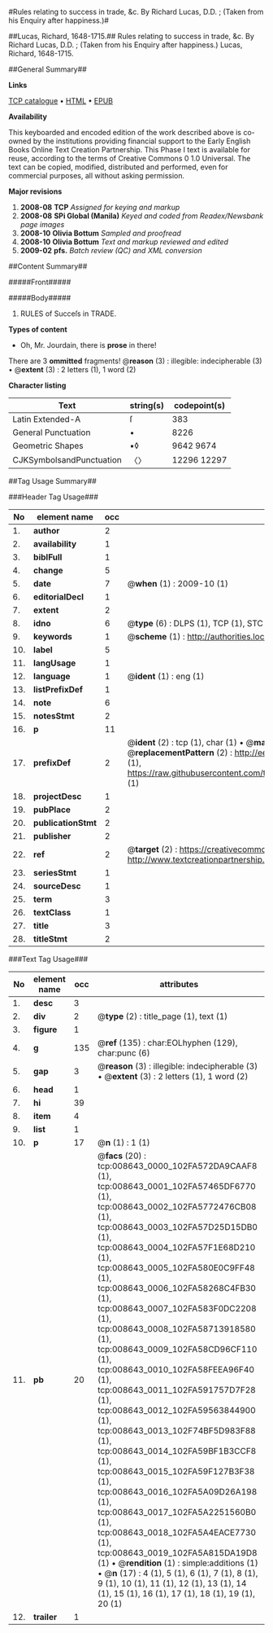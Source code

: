 #Rules relating to success in trade, &c. By Richard Lucas, D.D. ; (Taken from his Enquiry after happiness.)#

##Lucas, Richard, 1648-1715.##
Rules relating to success in trade, &c. By Richard Lucas, D.D. ; (Taken from his Enquiry after happiness.)
Lucas, Richard, 1648-1715.

##General Summary##

**Links**

[TCP catalogue](http://www.ota.ox.ac.uk/tcp/)  • 
[HTML](http://tei.it.ox.ac.uk/tcp/Texts-HTML/free/N06/N06817.html)  • 
[EPUB](http://tei.it.ox.ac.uk/tcp/Texts-EPUB/free/N06/N06817.epub)

**Availability**

This keyboarded and encoded edition of the
	       work described above is co-owned by the institutions
	       providing financial support to the Early English Books
	       Online Text Creation Partnership. This Phase I text is
	       available for reuse, according to the terms of Creative
	       Commons 0 1.0 Universal. The text can be copied,
	       modified, distributed and performed, even for
	       commercial purposes, all without asking permission.

**Major revisions**

1. __2008-08__ __TCP__ *Assigned for keying and markup*
1. __2008-08__ __SPi Global (Manila)__ *Keyed and coded from Readex/Newsbank page images*
1. __2008-10__ __Olivia Bottum__ *Sampled and proofread*
1. __2008-10__ __Olivia Bottum__ *Text and markup reviewed and edited*
1. __2009-02__ __pfs.__ *Batch review (QC) and XML conversion*

##Content Summary##

#####Front#####

#####Body#####

1. RULES of Succeſs in TRADE.

**Types of content**

  * Oh, Mr. Jourdain, there is **prose** in there!

There are 3 **ommitted** fragments! 
 @__reason__ (3) : illegible: indecipherable (3)  •  @__extent__ (3) : 2 letters (1), 1 word (2)

**Character listing**


|Text|string(s)|codepoint(s)|
|---|---|---|
|Latin Extended-A|ſ|383|
|General Punctuation|•|8226|
|Geometric Shapes|▪◊|9642 9674|
|CJKSymbolsandPunctuation|〈〉|12296 12297|

##Tag Usage Summary##

###Header Tag Usage###

|No|element name|occ|attributes|
|---|---|---|---|
|1.|__author__|2||
|2.|__availability__|1||
|3.|__biblFull__|1||
|4.|__change__|5||
|5.|__date__|7| @__when__ (1) : 2009-10 (1)|
|6.|__editorialDecl__|1||
|7.|__extent__|2||
|8.|__idno__|6| @__type__ (6) : DLPS (1), TCP (1), STC (1), NOTIS (1), IMAGE-SET (1), EVANS-CITATION (1)|
|9.|__keywords__|1| @__scheme__ (1) : http://authorities.loc.gov/ (1)|
|10.|__label__|5||
|11.|__langUsage__|1||
|12.|__language__|1| @__ident__ (1) : eng (1)|
|13.|__listPrefixDef__|1||
|14.|__note__|6||
|15.|__notesStmt__|2||
|16.|__p__|11||
|17.|__prefixDef__|2| @__ident__ (2) : tcp (1), char (1)  •  @__matchPattern__ (2) : ([0-9\-]+):([0-9IVX]+) (1), (.+) (1)  •  @__replacementPattern__ (2) : http://eebo.chadwyck.com/downloadtiff?vid=$1&page=$2 (1), https://raw.githubusercontent.com/textcreationpartnership/Texts/master/tcpchars.xml#$1 (1)|
|18.|__projectDesc__|1||
|19.|__pubPlace__|2||
|20.|__publicationStmt__|2||
|21.|__publisher__|2||
|22.|__ref__|2| @__target__ (2) : https://creativecommons.org/publicdomain/zero/1.0/ (1), http://www.textcreationpartnership.org/docs/. (1)|
|23.|__seriesStmt__|1||
|24.|__sourceDesc__|1||
|25.|__term__|3||
|26.|__textClass__|1||
|27.|__title__|3||
|28.|__titleStmt__|2||


###Text Tag Usage###

|No|element name|occ|attributes|
|---|---|---|---|
|1.|__desc__|3||
|2.|__div__|2| @__type__ (2) : title_page (1), text (1)|
|3.|__figure__|1||
|4.|__g__|135| @__ref__ (135) : char:EOLhyphen (129), char:punc (6)|
|5.|__gap__|3| @__reason__ (3) : illegible: indecipherable (3)  •  @__extent__ (3) : 2 letters (1), 1 word (2)|
|6.|__head__|1||
|7.|__hi__|39||
|8.|__item__|4||
|9.|__list__|1||
|10.|__p__|17| @__n__ (1) : 1 (1)|
|11.|__pb__|20| @__facs__ (20) : tcp:008643_0000_102FA572DA9CAAF8 (1), tcp:008643_0001_102FA57465DF6770 (1), tcp:008643_0002_102FA5772476CB08 (1), tcp:008643_0003_102FA57D25D15DB0 (1), tcp:008643_0004_102FA57F1E68D210 (1), tcp:008643_0005_102FA580E0C9FF48 (1), tcp:008643_0006_102FA58268C4FB30 (1), tcp:008643_0007_102FA583F0DC2208 (1), tcp:008643_0008_102FA58713918580 (1), tcp:008643_0009_102FA58CD96CF110 (1), tcp:008643_0010_102FA58FEEA96F40 (1), tcp:008643_0011_102FA591757D7F28 (1), tcp:008643_0012_102FA59563844900 (1), tcp:008643_0013_102F74BF5D983F88 (1), tcp:008643_0014_102FA59BF1B3CCF8 (1), tcp:008643_0015_102FA59F127B3F38 (1), tcp:008643_0016_102FA5A09D26A198 (1), tcp:008643_0017_102FA5A2251560B0 (1), tcp:008643_0018_102FA5A4EACE7730 (1), tcp:008643_0019_102FA5A815DA19D8 (1)  •  @__rendition__ (1) : simple:additions (1)  •  @__n__ (17) : 4 (1), 5 (1), 6 (1), 7 (1), 8 (1), 9 (1), 10 (1), 11 (1), 12 (1), 13 (1), 14 (1), 15 (1), 16 (1), 17 (1), 18 (1), 19 (1), 20 (1)|
|12.|__trailer__|1||
